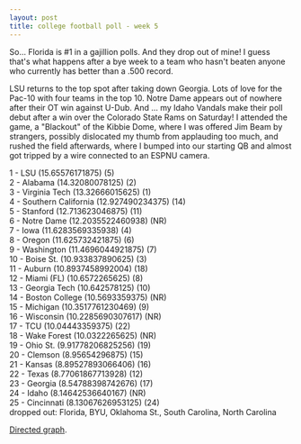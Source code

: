 ```yaml
---
layout: post
title: college football poll - week 5
---
```


So... Florida is \#1 in a gajillion polls. And they drop out of mine! I guess that's what happens after a bye week to a team who hasn't beaten anyone who currently has better than a .500 record.

<p/>
LSU returns to the top spot after taking down Georgia. Lots of love for the Pac-10 with four teams in the top 10. Notre Dame appears out of nowhere after their OT win against U-Dub. And ... my Idaho Vandals make their poll debut after a win over the Colorado State Rams on Saturday! I attended the game, a "Blackout" of the Kibbie Dome, where I was offered Jim Beam by strangers, possibly dislocated my thumb from applauding too much, and rushed the field afterwards, where I bumped into our starting QB and almost got tripped by a wire connected to an ESPNU camera.

<p/>
1 - LSU (15.65576171875) (5) <br/>
2 - Alabama (14.32080078125) (2) <br/>
3 - Virginia Tech (13.32666015625) (1) <br/>
4 - Southern California (12.927490234375) (14) <br/>
5 - Stanford (12.713623046875) (11) <br/>
6 - Notre Dame (12.2035522460938) (NR) <br/>
7 - Iowa (11.6283569335938) (4) <br/>
8 - Oregon (11.625732421875) (6) <br/>
9 - Washington (11.4696044921875) (7) <br/>
10 - Boise St. (10.933837890625) (3) <br/>
11 - Auburn (10.8937458992004) (18) <br/>
12 - Miami (FL) (10.6572265625) (8) <br/>
13 - Georgia Tech (10.642578125) (10) <br/>
14 - Boston College (10.5693359375) (NR) <br/>
15 - Michigan (10.3517761230469) (9) <br/>
16 - Wisconsin (10.2285690307617) (NR) <br/>
17 - TCU (10.04443359375) (22) <br/>
18 - Wake Forest (10.0322265625) (NR) <br/>
19 - Ohio St. (9.91778206825256) (19) <br/>
20 - Clemson (8.95654296875) (15) <br/>
21 - Kansas (8.89527893066406) (16) <br/>
22 - Texas (8.77061867713928) (12) <br/>
23 - Georgia (8.54788398742676) (17) <br/>
24 - Idaho (8.14642536640167) (NR) <br/>
25 - Cincinnati (8.13067626953125) (24) <br/>
dropped out: Florida, BYU, Oklahoma St., South Carolina, North Carolina

<p/>
<a href="http://img121.imageshack.us/img121/7366/footballj.jpg">Directed graph</a>.
